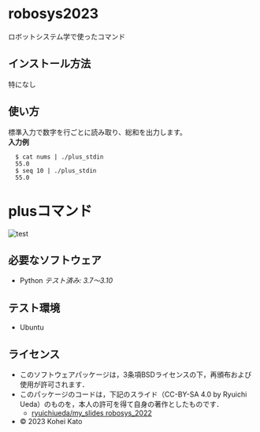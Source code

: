 # robosys2023

ロボットシステム学で使ったコマンド

## インストール方法

特になし

## 使い方
標準入力で数字を行ごとに読み取り、総和を出力します。  
**入力例**  

```
  $ cat nums | ./plus_stdin
  55.0
  $ seq 10 | ./plus_stdin 
  55.0
```
# plusコマンド
![test](https://github.com/basiliskv/robosys2023/actions/workflows/test.yml/badge.svg)
## 必要なソフトウェア
* Python 
  *テスト済み: 3.7～3.10*

## テスト環境
* Ubuntu

## ライセンス
  * このソフトウェアパッケージは，3条項BSDライセンスの下，再頒布および使用が許可されます．
  * このパッケージのコードは，下記のスライド（CC-BY-SA 4.0 by Ryuichi Ueda）のものを，本人の許可を得て自身の著作としたものです．
      * [ryuichiueda/my_slides robosys_2022](https://github.com/ryuichiueda/my_slides/tree/master/robosys_2022)
  * © 2023 Kohei Kato

